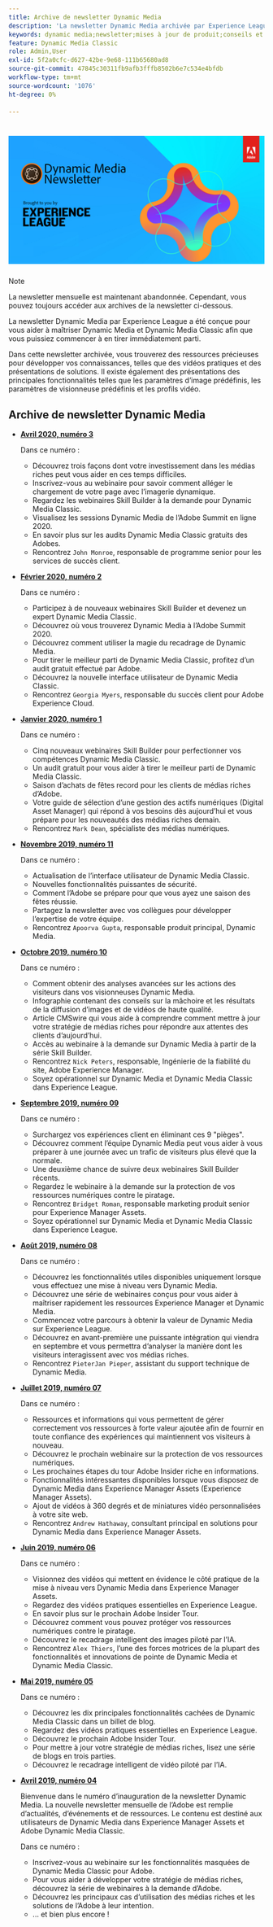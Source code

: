 ```yaml
---
title: Archive de newsletter Dynamic Media
description: 'La newsletter Dynamic Media archivée par Experience League était une newsletter mensuelle. Il a été conçu pour vous aider à vous familiariser avec Dynamic Media et Dynamic Media Classic afin que vous puissiez en tirer immédiatement parti. Les newsletters archivées contiennent de précieuses ressources d’acquisition de connaissances qui étaient disponibles dans cette newsletter ponctuelle qui est maintenant abandonnée. Les newsletters archivées comprennent des vidéos pratiques et des présentations de solutions. Il existe également des présentations des principales fonctionnalités telles que les paramètres d’image prédéfinis, les paramètres de visionneuse prédéfinis et les profils vidéo. '
keywords: dynamic media;newsletter;mises à jour de produit;conseils et astuces;événements;succès client;blog;blogs;images;vidéos;fonctionnalités;fonctionnalités
feature: Dynamic Media Classic
role: Admin,User
exl-id: 5f2a0cfc-d627-42be-9e68-111b65680ad8
source-git-commit: 47845c30311fb9afb3fffb8502b6e7c534e4bfdb
workflow-type: tm+mt
source-wordcount: '1076'
ht-degree: 0%

---
```



# ![Logo de la newsletter Dynamic Media](/help/assets/dynamic-media-newsletter-logo.png)

>[!NOTE]
>
>La newsletter mensuelle est maintenant abandonnée. Cependant, vous pouvez toujours accéder aux archives de la newsletter ci-dessous.

La newsletter Dynamic Media par Experience League a été conçue pour vous aider à maîtriser Dynamic Media et Dynamic Media Classic afin que vous puissiez commencer à en tirer immédiatement parti.

Dans cette newsletter archivée, vous trouverez des ressources précieuses pour développer vos connaissances, telles que des vidéos pratiques et des présentations de solutions. Il existe également des présentations des principales fonctionnalités telles que les paramètres d’image prédéfinis, les paramètres de visionneuse prédéfinis et les profils vidéo.

<!-- microsite demo page https://experienceleague.adobe.com/tools/dynamic-media-demo/index.html -->

<!-- ## Get inspired. Stay informed.

[Sign up](https://www.adobe.com/subscription/dynamic-media-newsletter.html) to receive the Dynamic Media newsletter on a monthly basis in your inbox. -->

## Archive de newsletter Dynamic Media

<!-- * **[May 2020, Issue 4](https://expleague.azureedge.net/assets/aem/Experience-Insider-vol.31.html)**

    In this issue:

    * What business continuity means in uncertain times.
    * Key takeaways from the first all-digital Adobe Summit.
    * Must-watch Experience Manager breakout sessions.
    * Summit customer spotlight: Under Armour.
    * Never miss an Experience Insider webinar.
    * Public sector spotlight: The urgent need for digital enrollment.
    * Look what’s new in Experience Manager Innovation.
    * Build your Experience Manager skills *live* with the Adobe pros.
    * Connect with the Adobe Experience Manager Community.
    * Fast-track your Adobe expertise with Adobe Experience League. -->

* **[Avril 2020, numéro 3](https://experienceleague.adobe.com/tools/dynamic-media-demo/newsletter/Dynamic_Media_Newsletter_04_2020_April.html)**

   Dans ce numéro :

   * Découvrez trois façons dont votre investissement dans les médias riches peut vous aider en ces temps difficiles.
   * Inscrivez-vous au webinaire pour savoir comment alléger le chargement de votre page avec l’imagerie dynamique.
   * Regardez les webinaires Skill Builder à la demande pour Dynamic Media Classic.
   * Visualisez les sessions Dynamic Media de l’Adobe Summit en ligne 2020.
   * En savoir plus sur les audits Dynamic Media Classic gratuits des Adobes.
   * Rencontrez `John Monroe`, responsable de programme senior pour les services de succès client.

* **[Février 2020, numéro 2](https://experienceleague.adobe.com/tools/dynamic-media-demo/newsletter/Dynamic_Media_Newsletter_02_2020_Feb.html)**

   Dans ce numéro :

   * Participez à de nouveaux webinaires Skill Builder et devenez un expert Dynamic Media Classic.
   * Découvrez où vous trouverez Dynamic Media à l’Adobe Summit 2020.
   * Découvrez comment utiliser la magie du recadrage de Dynamic Media.
   * Pour tirer le meilleur parti de Dynamic Media Classic, profitez d’un audit gratuit effectué par Adobe.
   * Découvrez la nouvelle interface utilisateur de Dynamic Media Classic.
   * Rencontrez `Georgia Myers`, responsable du succès client pour Adobe Experience Cloud.

* **[Janvier 2020, numéro 1](https://experienceleague.adobe.com/tools/dynamic-media-demo/newsletter/Dynamic_Media_Newsletter_01_2020_Jan.html)**

   Dans ce numéro :

   * Cinq nouveaux webinaires Skill Builder pour perfectionner vos compétences Dynamic Media Classic.
   * Un audit gratuit pour vous aider à tirer le meilleur parti de Dynamic Media Classic.
   * Saison d’achats de fêtes record pour les clients de médias riches d’Adobe.
   * Votre guide de sélection d’une gestion des actifs numériques (Digital Asset Manager) qui répond à vos besoins dès aujourd’hui et vous prépare pour les nouveautés des médias riches demain.
   * Rencontrez `Mark Dean`, spécialiste des médias numériques.

* **[Novembre 2019, numéro 11](https://experienceleague.adobe.com/tools/dynamic-media-demo/newsletter/Dynamic_Media_Newsletter_11_2019_Nov.html)**

   Dans ce numéro :

   * Actualisation de l’interface utilisateur de Dynamic Media Classic.
   * Nouvelles fonctionnalités puissantes de sécurité.
   * Comment l’Adobe se prépare pour que vous ayez une saison des fêtes réussie.
   * Partagez la newsletter avec vos collègues pour développer l’expertise de votre équipe.
   * Rencontrez `Apoorva Gupta`, responsable produit principal, Dynamic Media.

* **[Octobre 2019, numéro 10](https://experienceleague.adobe.com/tools/dynamic-media-demo/newsletter/Dynamic_Media_Newsletter_10_2019_Oct.html)**

   Dans ce numéro :

   * Comment obtenir des analyses avancées sur les actions des visiteurs dans vos visionneuses Dynamic Media.
   * Infographie contenant des conseils sur la mâchoire et les résultats de la diffusion d’images et de vidéos de haute qualité.
   * Article CMSwire qui vous aide à comprendre comment mettre à jour votre stratégie de médias riches pour répondre aux attentes des clients d’aujourd’hui.
   * Accès au webinaire à la demande sur Dynamic Media à partir de la série Skill Builder.
   * Rencontrez `Nick Peters`, responsable, Ingénierie de la fiabilité du site, Adobe Experience Manager.
   * Soyez opérationnel sur Dynamic Media et Dynamic Media Classic dans Experience League.

* **[Septembre 2019, numéro 09](https://experienceleague.adobe.com/tools/dynamic-media-demo/newsletter/Dynamic_Media_Newsletter_09_2019_Sept.html)**

   Dans ce numéro :

   * Surchargez vos expériences client en éliminant ces 9 &quot;pièges&quot;.
   * Découvrez comment l’équipe Dynamic Media peut vous aider à vous préparer à une journée avec un trafic de visiteurs plus élevé que la normale.
   * Une deuxième chance de suivre deux webinaires Skill Builder récents.
   * Regardez le webinaire à la demande sur la protection de vos ressources numériques contre le piratage.
   * Rencontrez `Bridget Roman`, responsable marketing produit senior pour Experience Manager Assets.
   * Soyez opérationnel sur Dynamic Media et Dynamic Media Classic dans Experience League.

* **[Août 2019, numéro 08](https://experienceleague.adobe.com/tools/dynamic-media-demo/newsletter/Dynamic_Media_Newsletter_08_2019_Aug.html)**

   Dans ce numéro :

   * Découvrez les fonctionnalités utiles disponibles uniquement lorsque vous effectuez une mise à niveau vers Dynamic Media.
   * Découvrez une série de webinaires conçus pour vous aider à maîtriser rapidement les ressources Experience Manager et Dynamic Media.
   * Commencez votre parcours à obtenir la valeur de Dynamic Media sur Experience League.
   * Découvrez en avant-première une puissante intégration qui viendra en septembre et vous permettra d’analyser la manière dont les visiteurs interagissent avec vos médias riches.
   * Rencontrez `PieterJan Pieper`, assistant du support technique de Dynamic Media.

* **[Juillet 2019, numéro 07](https://experienceleague.adobe.com/tools/dynamic-media-demo/newsletter/Dynamic_Media_Newsletter_07_2019_July.html)**

   Dans ce numéro :

   * Ressources et informations qui vous permettent de gérer correctement vos ressources à forte valeur ajoutée afin de fournir en toute confiance des expériences qui maintiennent vos visiteurs à nouveau.
   * Découvrez le prochain webinaire sur la protection de vos ressources numériques.
   * Les prochaines étapes du tour Adobe Insider riche en informations.
   * Fonctionnalités intéressantes disponibles lorsque vous disposez de Dynamic Media dans Experience Manager Assets (Experience Manager Assets).
   * Ajout de vidéos à 360 degrés et de miniatures vidéo personnalisées à votre site web.
   * Rencontrez `Andrew Hathaway`, consultant principal en solutions pour Dynamic Media dans Experience Manager Assets.

* **[Juin 2019, numéro 06](https://experienceleague.adobe.com/tools/dynamic-media-demo/newsletter/Dynamic_Media_Newsletter_06_2019_June.html)**

   Dans ce numéro :

   * Visionnez des vidéos qui mettent en évidence le côté pratique de la mise à niveau vers Dynamic Media dans Experience Manager Assets.
   * Regardez des vidéos pratiques essentielles en Experience League.
   * En savoir plus sur le prochain Adobe Insider Tour.
   * Découvrez comment vous pouvez protéger vos ressources numériques contre le piratage.
   * Découvrez le recadrage intelligent des images piloté par l’IA.
   * Rencontrez `Alex Thiers`, l’une des forces motrices de la plupart des fonctionnalités et innovations de pointe de Dynamic Media et Dynamic Media Classic.

* **[Mai 2019, numéro 05](https://experienceleague.adobe.com/tools/dynamic-media-demo/newsletter/Dynamic_Media_Newsletter_05_2019_May.html)**

   Dans ce numéro :

   * Découvrez les dix principales fonctionnalités cachées de Dynamic Media Classic dans un billet de blog.
   * Regardez des vidéos pratiques essentielles en Experience League.
   * Découvrez le prochain Adobe Insider Tour.
   * Pour mettre à jour votre stratégie de médias riches, lisez une série de blogs en trois parties.
   * Découvrez le recadrage intelligent de vidéo piloté par l’IA.

* **[Avril 2019, numéro 04](https://experienceleague.adobe.com/tools/dynamic-media-demo/newsletter/Dynamic_Media_Newsletter_04_2019_April.html)**

   Bienvenue dans le numéro d’inauguration de la newsletter Dynamic Media. La nouvelle newsletter mensuelle de l’Adobe est remplie d’actualités, d’événements et de ressources. Le contenu est destiné aux utilisateurs de Dynamic Media dans Experience Manager Assets et Adobe Dynamic Media Classic.

   Dans ce numéro :

   * Inscrivez-vous au webinaire sur les fonctionnalités masquées de Dynamic Media Classic pour Adobe.
   * Pour vous aider à développer votre stratégie de médias riches, découvrez la série de webinaires à la demande d’Adobe.
   * Découvrez les principaux cas d’utilisation des médias riches et les solutions de l’Adobe à leur intention.
   * ... et bien plus encore !

